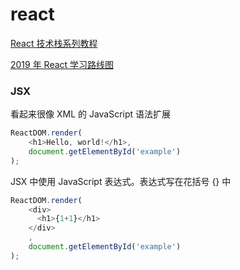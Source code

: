 # react

[React 技术栈系列教程](http://www.ruanyifeng.com/blog/2016/09/react-technology-stack.html)

[2019 年 React 学习路线图](https://www.infoq.cn/article/AEkiVAiJf25LZmoUe_yc)

### JSX

看起来很像 XML 的 JavaScript 语法扩展

```js
ReactDOM.render(
    <h1>Hello, world!</h1>,
    document.getElementById('example')
);
```

JSX 中使用 JavaScript 表达式。表达式写在花括号 {} 中

```js
ReactDOM.render(
    <div>
      <h1>{1+1}</h1>
    </div>
    ,
    document.getElementById('example')
);
```